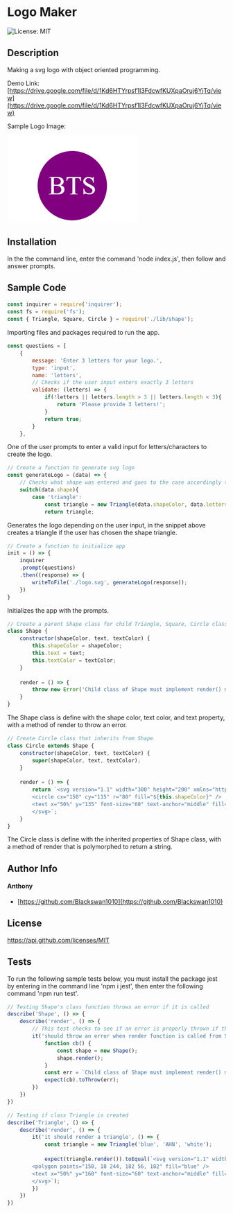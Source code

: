 # Logo Maker 

![License: MIT](https://img.shields.io/badge/MIT-blue.svg) 


## Description 

Making a svg logo with object oriented programming. 

Demo Link: [https://drive.google.com/file/d/1Kd6HTYrpsf1I3FdcwfKUXpaOruj6YjTq/view](https://drive.google.com/file/d/1Kd6HTYrpsf1I3FdcwfKUXpaOruj6YjTq/view)

Sample Logo Image: 

![Logo](logo.png)

## Installation 

In the the command line, enter the command 'node index.js', then follow and answer prompts.

## Sample Code 

```js
const inquirer = require('inquirer');
const fs = require('fs');
const { Triangle, Square, Circle } = require('./lib/shape');
```
Importing files and packages required to run the app.

```js
const questions = [
    {
        message: 'Enter 3 letters for your logo.',
        type: 'input',
        name: 'letters',
        // Checks if the user input enters exactly 3 letters
        validate: (letters) => {
            if(!letters || letters.length > 3 || letters.length < 3){
                return 'Please provide 3 letters!';
            }
            return true;
        }
    },
```
One of the user prompts to enter a valid input for letters/characters to create the logo.

```js
// Create a function to generate svg logo
const generateLogo = (data) => {
    // Checks what shape was entered and goes to the case accordingly to instantiate a new object of triangle, square, or circle
    switch(data.shape){
        case 'triangle':
            const triangle = new Triangle(data.shapeColor, data.letters.toUpperCase(), data.textColor).render();
            return triangle;
```
Generates the logo depending on the user input, in the snippet above creates a triangle if the user has chosen the shape triangle.

```js
// Create a function to initialize app
init = () => {
    inquirer
    .prompt(questions)
    .then((response) => {
        writeToFile('./logo.svg', generateLogo(response));
    })
}
```
Initializes the app with the prompts.

```js
// Create a parent Shape class for child Triangle, Square, Circle classes to inherit the properties shapeColor, text, and textColor
class Shape {
    constructor(shapeColor, text, textColor) {
        this.shapeColor = shapeColor;
        this.text = text;
        this.textColor = textColor;  
    }

    render = () => {
        throw new Error('Child class of Shape must implement render() method.');
    }
}
```
The Shape class is define with the shape color, text color, and text property, with a method of render to throw an error.

```js
// Create Circle class that inherits from Shape
class Circle extends Shape {
    constructor(shapeColor, text, textColor) {
        super(shapeColor, text, textColor);
    }

    render = () => {
        return `<svg version="1.1" width="300" height="200" xmlns="http://www.w3.org/2000/svg">
        <circle cx="150" cy="115" r="80" fill="${this.shapeColor}" />
        <text x="50%" y="135" font-size="60" text-anchor="middle" fill="${this.textColor}">${this.text}</text>
        </svg>`;
    }
}
```
The Circle class is define with the inherited properties of Shape class, with a method of render that is polymorphed to return a string.

## Author Info 

#### Anthony

* [https://github.com/Blackswan1010](https://github.com/Blackswan1010) 


## License
 https://api.github.com/licenses/MIT 


## Tests 

To run the following sample tests below, you must install the package jest by entering in the command line 'npm i jest', then enter the following command 'npm run test'.
```js
// Testing Shape's class function throws an error if it is called
describe('Shape', () => {
    describe('render', () => {
        // This test checks to see if an error is properly thrown if the function of Shape is called 
        it('should throw an error when render function is called from Shape', () => {
            function cb() {
                const shape = new Shape();
                shape.render();
            }
            const err = `Child class of Shape must implement render() method.`;
            expect(cb).toThrow(err);
        })
    })
})
```

```js
// Testing if class Triangle is created
describe('Triangle', () => {
    describe('render', () => {
        it('it should render a triangle', () => {
            const triangle = new Triangle('blue', 'AHN', 'white');

            expect(triangle.render()).toEqual(`<svg version="1.1" width="300" height="200" xmlns="http://www.w3.org/2000/svg">
        <polygon points="150, 18 244, 182 56, 182" fill="blue" />
        <text x="50%" y="160" font-size="60" text-anchor="middle" fill="white">AHN</text>
        </svg>`);
        })
    })
})
```

